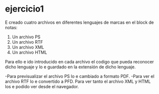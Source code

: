 # ejercicio1

E creado cuatro archivos en diferentes lenguajes de marcas en el block de notas:
1. Un archivo PS
2. Un archivo RTF
3. Un archivo XML
4. Un archivo HTML

Para ello e ido introducido en cada archivo el codigo que pueda reconocer dicho lenguaje y lo e guardado en la extensión de dicho lenguaje.

-Para previsualizar el archivo PS lo e cambiado a formato PDF.
-Para ver el archivo RTF lo e convertido a PFD.
Para ver tanto el archivo XML y HTML los e podido ver desde el navegador.
